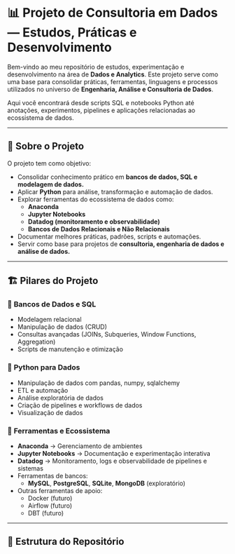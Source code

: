 # 📊 Projeto de Consultoria em Dados — Estudos, Práticas e Desenvolvimento

Bem-vindo ao meu repositório de estudos, experimentação e desenvolvimento na área de **Dados e Analytics**. Este projeto serve como uma base para consolidar práticas, ferramentas, linguagens e processos utilizados no universo de **Engenharia, Análise e Consultoria de Dados**.

Aqui você encontrará desde scripts SQL e notebooks Python até anotações, experimentos, pipelines e aplicações relacionadas ao ecossistema de dados.

---

## 🚀 **Sobre o Projeto**

O projeto tem como objetivo:

- Consolidar conhecimento prático em **bancos de dados, SQL e modelagem de dados.**
- Aplicar **Python** para análise, transformação e automação de dados.
- Explorar ferramentas do ecossistema de dados como:
  - **Anaconda**
  - **Jupyter Notebooks**
  - **Datadog (monitoramento e observabilidade)**
  - **Bancos de Dados Relacionais e Não Relacionais**
- Documentar melhores práticas, padrões, scripts e automações.
- Servir como base para projetos de **consultoria, engenharia de dados e análise de dados.**

---

## 🏗️ **Pilares do Projeto**

### 🔸 **Bancos de Dados e SQL**
- Modelagem relacional
- Manipulação de dados (CRUD)
- Consultas avançadas (JOINs, Subqueries, Window Functions, Aggregation)
- Scripts de manutenção e otimização

### 🔸 **Python para Dados**
- Manipulação de dados com pandas, numpy, sqlalchemy
- ETL e automação
- Análise exploratória de dados
- Criação de pipelines e workflows de dados
- Visualização de dados

### 🔸 **Ferramentas e Ecossistema**
- **Anaconda** → Gerenciamento de ambientes
- **Jupyter Notebooks** → Documentação e experimentação interativa
- **Datadog** → Monitoramento, logs e observabilidade de pipelines e sistemas
- Ferramentas de bancos:
  - **MySQL**, **PostgreSQL**, **SQLite**, **MongoDB** (exploratório)
- Outras ferramentas de apoio:
  - Docker (futuro)
  - Airflow (futuro)
  - DBT (futuro)

---

## 📂 **Estrutura do Repositório**

